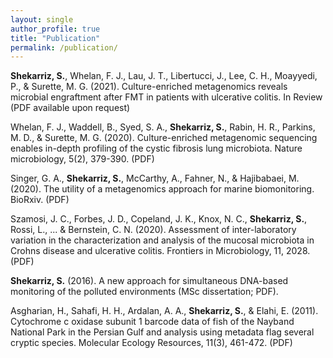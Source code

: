 ```yaml
---
layout: single
author_profile: true
title: "Publication"
permalink: /publication/
---
```


**Shekarriz, S.**, Whelan, F. J., Lau, J. T., Libertucci, J., Lee, C. H., Moayyedi, P., & Surette, M. G. (2021). 
Culture-enriched metagenomics reveals microbial engraftment after FMT in patients with ulcerative colitis. 
In Review (PDF available upon request)

Whelan, F. J., Waddell, B., Syed, S. A., **Shekarriz, S.**, Rabin, H. R., Parkins, M. D., & Surette, M. G. (2020). Culture-enriched metagenomic sequencing enables in-depth profiling of the cystic fibrosis lung microbiota. Nature microbiology, 5(2), 379-390. (PDF)

Singer, G. A., **Shekarriz, S.**, McCarthy, A., Fahner, N., & Hajibabaei, M. (2020). The utility of a metagenomics approach for marine biomonitoring. BioRxiv. (PDF)

Szamosi, J. C., Forbes, J. D., Copeland, J. K., Knox, N. C., **Shekarriz, S.**, Rossi, L., ...  & Bernstein, C. N. (2020). Assessment of inter-laboratory variation in the characterization and analysis of the mucosal microbiota in Crohns disease and ulcerative colitis. Frontiers in Microbiology, 11, 2028. (PDF)

**Shekarriz, S.** (2016). A new approach for simultaneous DNA-based monitoring of the polluted environments (MSc dissertation; PDF).

Asgharian, H., Sahafi, H. H., Ardalan, A. A., **Shekarriz, S.**, & Elahi, E. (2011). Cytochrome c oxidase subunit 1 barcode data of fish of the Nayband National Park in the Persian Gulf and analysis using metadata flag several cryptic species. Molecular Ecology Resources, 11(3), 461-472. (PDF)
